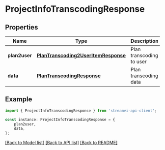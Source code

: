 # ProjectInfoTranscodingResponse


## Properties

Name | Type | Description | Notes
------------ | ------------- | ------------- | -------------
**plan2user** | [**PlanTranscoding2UserItemResponse**](PlanTranscoding2UserItemResponse.md) | Plan transcoding to user | [default to undefined]
**data** | [**PlanTranscodingResponse**](PlanTranscodingResponse.md) | Plan transcoding data | [default to undefined]

## Example

```typescript
import { ProjectInfoTranscodingResponse } from 'streamvi-api-client';

const instance: ProjectInfoTranscodingResponse = {
    plan2user,
    data,
};
```

[[Back to Model list]](../README.md#documentation-for-models) [[Back to API list]](../README.md#documentation-for-api-endpoints) [[Back to README]](../README.md)
